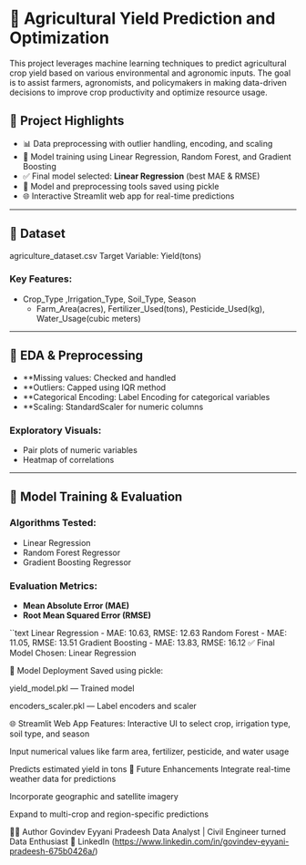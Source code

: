 # 🌾 Agricultural Yield Prediction and Optimization

This project leverages machine learning techniques to predict agricultural crop yield based on various environmental and agronomic inputs. The goal is to assist farmers, agronomists, and policymakers in making data-driven decisions to improve crop productivity and optimize resource usage.

## 📌 Project Highlights

- 📊 Data preprocessing with outlier handling, encoding, and scaling
- 🧠 Model training using Linear Regression, Random Forest, and Gradient Boosting
- ✅ Final model selected: **Linear Regression** (best MAE & RMSE)
- 💾 Model and preprocessing tools saved using pickle
- 🌐 Interactive Streamlit  web app for real-time predictions

---

## 📁 Dataset

agriculture_dataset.csv 
Target Variable: Yield(tons)

### Key Features:

- Crop_Type ,Irrigation_Type, Soil_Type, Season
  - Farm_Area(acres), Fertilizer_Used(tons), Pesticide_Used(kg), Water_Usage(cubic meters)

---

## 🧪 EDA & Preprocessing

- **Missing values: Checked and handled
- **Outliers: Capped using IQR method
- **Categorical Encoding: Label Encoding for categorical variables
- **Scaling: StandardScaler for numeric columns

### Exploratory Visuals:

- Pair plots of numeric variables
- Heatmap of correlations

---

## 🤖 Model Training & Evaluation

### Algorithms Tested:

- Linear Regression
- Random Forest Regressor
- Gradient Boosting Regressor

### Evaluation Metrics:

- **Mean Absolute Error (MAE)**
- **Root Mean Squared Error (RMSE)**

``text
Linear Regression    - MAE: 10.63, RMSE: 12.63
Random Forest        - MAE: 11.05, RMSE: 13.51
Gradient Boosting    - MAE: 13.83, RMSE: 16.12
✅ Final Model Chosen: Linear Regression

💾 Model Deployment
Saved using pickle:

yield_model.pkl — Trained model

encoders_scaler.pkl — Label encoders and scaler

🌐 Streamlit Web App
Features:
Interactive UI to select crop, irrigation type, soil type, and season

Input numerical values like farm area, fertilizer, pesticide, and water usage

Predicts estimated yield in tons
🔮 Future Enhancements
Integrate real-time weather data for predictions

Incorporate geographic and satellite imagery

Expand to multi-crop and region-specific predictions

👨‍💻 Author
Govindev Eyyani Pradeesh
Data Analyst | Civil Engineer turned Data Enthusiast
🔗 LinkedIn (https://www.linkedin.com/in/govindev-eyyani-pradeesh-675b0426a/)
